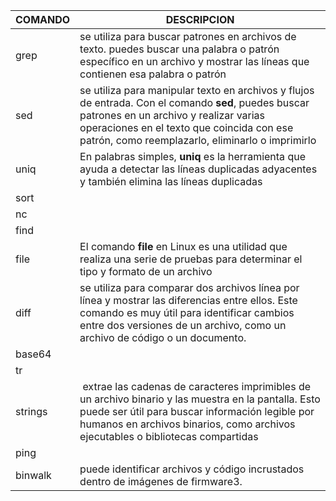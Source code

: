 | COMANDO | DESCRIPCION |
|---------|--------|
|grep|se utiliza para buscar patrones en archivos de texto. puedes buscar una palabra o patrón específico en un archivo y mostrar las líneas que contienen esa palabra o patrón|
|sed|se utiliza para manipular texto en archivos y flujos de entrada. Con el comando **sed**, puedes buscar patrones en un archivo y realizar varias operaciones en el texto que coincida con ese patrón, como reemplazarlo, eliminarlo o imprimirlo
|uniq|En palabras simples, **uniq** es la herramienta que ayuda a detectar las líneas duplicadas adyacentes y también elimina las líneas duplicadas
|sort|
|nc|
|find|
|file|El comando **file** en Linux es una utilidad que realiza una serie de pruebas para determinar el tipo y formato de un archivo
|diff|se utiliza para comparar dos archivos línea por línea y mostrar las diferencias entre ellos. Este comando es muy útil para identificar cambios entre dos versiones de un archivo, como un archivo de código o un documento.
|base64|
|tr|
|strings| extrae las cadenas de caracteres imprimibles de un archivo binario y las muestra en la pantalla. Esto puede ser útil para buscar información legible por humanos en archivos binarios, como archivos ejecutables o bibliotecas compartidas
|ping|
|binwalk| puede identificar archivos y código incrustados dentro de imágenes de firmware3.|

